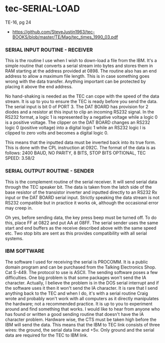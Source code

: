 # tec-SERIAL-LOAD
TE-16, pg 24
- https://github.com/SteveJustin1963/tec-BOOKS/blob/master/TE/Mag/tec_times_1990_03.pdf

### SERIAL INPUT ROUTINE - RECEIVER
This is the routine I use when I wish to down-load a file from the IBM. It's a simple routine that converts a serial stream into bytes and stores them in RAM starting at the address provided at 0898. The routine also has an end address to allow a maximum file length. This is in case something goes wrong with the data transfer. Anything important can be protected by placing it above the end address.

No hand-shaking is needed as the TEC can cope with the speed of the data stream. It is up to you to ensure the TEC is ready before you send the data. The serial input is bit 0 of PORT 3. The DAT BOARD has provision for 2 diodes and a resistor at this input to clip an incoming RS232 signal. In the RS232 format, a logic 1 is represented by a negative voltage while a logic 0 is a positive voltage. The clipper on the DAT BOARD changes an RS232 logic 0 (positive voltage) into a digital logic 1 while an RS232 logic l is clipped to zero volts and becomes a digital logic 0.

This means that the inputted data must be inverted back into its true form. This is done with the CPL instruction at 092C. The format of the data is as follows: 2400 BAUD, NO PARITY, 8 BITS, STOP BITS OPTIONAL, TEC SPEED: 3.58/2

### SERIAL OUTPUT ROUTINE - SENDER
This is the complement routine of the serial receiver. It will send serial data through the TEC speaker bit. The data is taken from the latch side of the base resistor of the transistor inverter and inputted directly to an RS232 Rx input or the DAT BOARD serial input. Strictly speaking the data stream is not RS232 compatible but in practice it works ok, although the occasional error may creep in.

Oh yes, before sending data, the key press beep must be turned off. To do this, place FF at 0822 and put AA at 08FF. The serial sender uses the same start and end buffers as the receive described above with the same speed etc. Two stop bits are sent as this provides compatibility with all serial systems. 

### IBM SOFTWARE
The software I used for receiving the serial is PROCOMM. It is a public domain program and can be purchased from the Talking Electronics Shop. Cat S-449. The protocol to use is ASCII. The sending software poses a few difficulties. One big problem is that some packages won't send the IA character. Actually, I believe the problem is in the DOS serial interrupt and if the software uses it then it won't send the IA character. It is rare that I send anything back to the TEC and when I do, it's with a serial routine Craig wrote and probably won't work with all computers as it directly manipulates the hardware; not a recommended practice. It is up to you to experiment around and find something that works. I would like to hear from anyone who has found or written a good sending routine that doesn't have the IA character problem. Hardware wise, the CTS must be taken high before the IBM will send the data. This means that the IBM to TEC link consists of three wires: the ground, the serial data line and +5v. Only ground and the serial data are required for the TEC to IBM link. 

